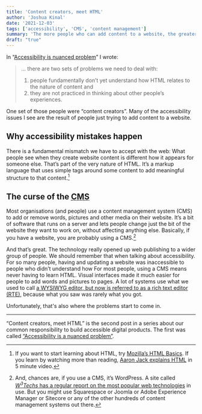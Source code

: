 ```yaml
---
title: 'Content creators, meet HTML'
author: 'Joshua Kinal'
date: '2021-12-03'
tags: ['accessibility', 'CMS', 'content management']
summary: 'The more people who can add content to a website, the greater the chances for accessibility issues. You might say that accessibility is inversely proportional to creator access.'
draft: "true"
---
```

In “[Accessibility is nuanced problem](/blog/accessibility-is-a-nuanced-problem/)” I wrote:

> … there are two sets of problems we need to deal with:
>
> 1. people fundamentally don’t yet understand how HTML relates to the nature of content and
> 1. they are not practiced in thinking about other people’s experiences.

One set of those people were “content creators”. Many of the accessibility issues I see are the result of people just trying to add content to a website.

## Why accessibility mistakes happen

There is a fundamental mismatch we have to accept with the web: What people see when they create website content is different how it appears for someone else. That’s part of the very nature of HTML. It’s a markup language that uses simple tags around some content to add meaningful structure to that content.[^2]

## The curse of the <abbr title = "content management system">CMS</abbr>

Most organisations (and people) use a content management system (<abbr>CMS</abbr>) to add or remove words, pictures and other media on their website. It’s a bit of software that runs on a server and lets people change just the bit of the website they want to work on, without affecting anything else. Basically, if you have a website, you are probably using a CMS.[^1]

And that’s great. The technology really opened up web publishing to a wider group of people. We should remember that when talking about accessibility. For so many people, having and updating a website was inaccessible to people who didn’t understand how   For most people, using a CMS means never having to learn HTML. Visual interfaces made it much easier for people to add words and pictures to pages. A lot of systems use what we used to call [a WYSIWYG editor, but now is referred to as a rich text editor (RTE)](https://en.wikipedia.org/wiki/Online_rich-text_editor "Wikipedia’s explanation of an RTE"), because what you saw was rarely what you got.

Unfortunately, that's also where the problems start to come in.

---

“Content creators, meet HTML” is the second post in a series about our common responsibility to build accessible digital products. The first was called [“Accessibility is a nuanced problem”](/blog/accessibility-is-a-nuanced-problem/).

[^1]: And, chances are, if you use a CMS, it’s WordPress. A site called [*W<sup>3</sup>Techs* has a regular report on the most popular web technologies](https://w3techs.com/technologies/overview/content_management) in use. But you might use Squarespace or Joomla or Adobe Experience Manager or Sitecore or any of the other hundreds of content management systems out there.

[^2]: If you want to start learning about HTML, try [Mozilla’s HTML Basics](https://developer.mozilla.org/en-US/docs/Learn/Getting_started_with_the_web/HTML_basics). If you learn by watching more than reading, [Aaron Jack explains HTML](https://youtu.be/salY_Sm6mv4) in 5 minute video.
